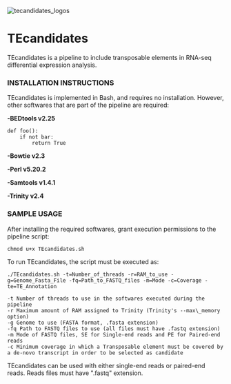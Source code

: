 ![tecandidates_logos](https://user-images.githubusercontent.com/31257257/29850516-b42a2540-8d04-11e7-9286-7e8ebefbd455.png)

# TEcandidates
TEcandidates is a pipeline to include transposable elements in RNA-seq differential expression analysis.


### INSTALLATION INSTRUCTIONS

TEcandidates is implemented in Bash, and requires no installation. However, other softwares that are part of the pipeline are required:

**-BEDtools v2.25**

    def foo():
        if not bar:
            return True
        
**-Bowtie v2.3**


**-Perl v5.20.2**


**-Samtools v1.4.1**


**-Trinity v2.4**


### SAMPLE USAGE

After installing the required softwares, grant execution permissions to the pipeline script:

    chmod u+x TEcandidates.sh

To run TEcandidates, the script must be executed as:

    ./TEcandidates.sh -t=Number_of_threads -r=RAM_to_use -g=Genome_Fasta_File -fq=Path_to_FASTQ_files -m=Mode -c=Coverage -te=TE_Annotation

    -t Number of threads to use in the softwares executed during the pipeline
    -r Maximum amount of RAM assigned to Trinity (Trinity's --max\_memory option)
    -g Genome to use (FASTA format, .fasta extension)
    -fq Path to FASTQ files to use (all files must have .fastq extension)
    -m Mode of FASTQ files, SE for Single-end reads and PE for Paired-end reads
    -c Minimum coverage in which a Transposable element must be covered by a de-novo transcript in order to be selected as candidate


TEcandidates can be used with either single-end reads or paired-end reads. Reads files must have ".fastq" extension.
